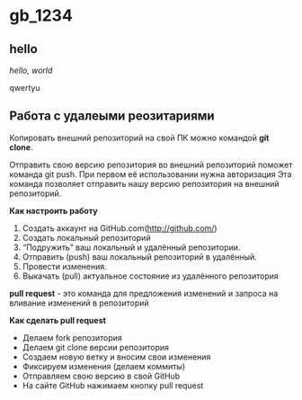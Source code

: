 # gb_1234
## hello

*hello, world*


qwertyu


## Работа с удалеыми реозитариями
Копировать внешний репозиторий на свой ПК можно командой **git clone**.

Отправить свою версию репозитория во внешний репозиторий поможет команда git push. При первом её использовании нужна авторизация
Эта команда позволяет отправить нашу версию репозитория на внешний репозиторий.

**Как настроить работу**

1. Создать аккаунт на GitHub.com(http://github.com/)
2. Создать локальный репозиторий
3. “Подружить” ваш локальный и удалённый репозитории.
4. Отправить (push) ваш локальный репозиторий в удалённый.
5. Провести изменения.
6. Выкачать (pull) актуальное состояние из удалённого репозитория

**pull request** - это команда для предложения изменений и запроса на вливание изменений в репозиторий

**Как сделать pull request**

- Делаем fork репозитория
- Делаем git clone версии репозитория
- Создаем новую ветку и вносим свои изменения
- Фиксируем изменения (делаем коммиты)
- Отправляем свою версию в свой GitHub
- На сайте GitHub нажимаем кнопку pull request
